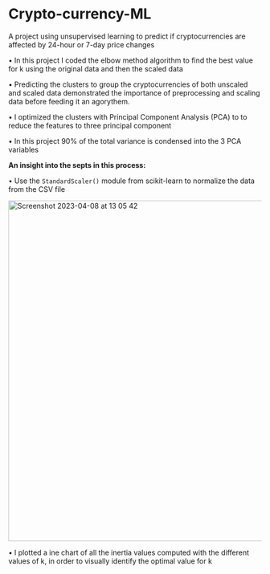 # Crypto-currency-ML
A project using unsupervised learning to predict if cryptocurrencies are affected by 24-hour or 7-day price changes

•	In this project I coded the elbow method algorithm to find the best value for k using the original data and then the scaled data

•	Predicting the clusters to group the cryptocurrencies of both unscaled and scaled data demonstrated the importance of preprocessing and scaling data      before feeding it an agorythem.

•	I optimized the clusters with Principal Component Analysis (PCA) to to reduce the features to three principal component

•	In this project 90% of the total variance is condensed into the 3 PCA variables



**An insight into the septs in this process:**

•	Use the `StandardScaler()` module from scikit-learn to normalize the data from the CSV file

<img width="679" alt="Screenshot 2023-04-08 at 13 05 42" src="https://user-images.githubusercontent.com/115706722/230720141-9a970ed9-edb4-4fb8-9c88-878b604d4f46.png">

•	I plotted a ine chart of all the inertia values computed with the different values of k, in order to visually identify the optimal value for k
